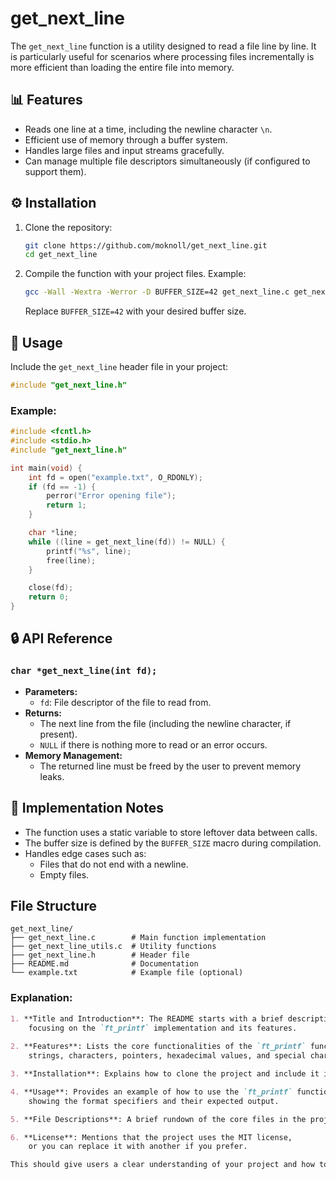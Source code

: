 # get_next_line

The `get_next_line` function is a utility designed to read a file line by line. It is particularly useful for scenarios where processing files incrementally is more efficient than loading the entire file into memory.

## 📊 Features

- Reads one line at a time, including the newline character `\n`.
- Efficient use of memory through a buffer system.
- Handles large files and input streams gracefully.
- Can manage multiple file descriptors simultaneously (if configured to support them).

## ⚙️ Installation

1. Clone the repository:
   ```bash
   git clone https://github.com/moknoll/get_next_line.git
   cd get_next_line
   ```
2. Compile the function with your project files. Example:
   ```bash
   gcc -Wall -Wextra -Werror -D BUFFER_SIZE=42 get_next_line.c get_next_line_utils.c 
   ```

   Replace `BUFFER_SIZE=42` with your desired buffer size.

## 🔧 Usage

Include the `get_next_line` header file in your project:
```c
#include "get_next_line.h"
```

### Example:
```c
#include <fcntl.h>
#include <stdio.h>
#include "get_next_line.h"

int main(void) {
    int fd = open("example.txt", O_RDONLY);
    if (fd == -1) {
        perror("Error opening file");
        return 1;
    }

    char *line;
    while ((line = get_next_line(fd)) != NULL) {
        printf("%s", line);
        free(line);
    }

    close(fd);
    return 0;
}
```

## 🔒 API Reference

### `char *get_next_line(int fd);`
- **Parameters:**
  - `fd`: File descriptor of the file to read from.
- **Returns:**
  - The next line from the file (including the newline character, if present).
  - `NULL` if there is nothing more to read or an error occurs.
- **Memory Management:**
  - The returned line must be freed by the user to prevent memory leaks.

## 🔧 Implementation Notes

- The function uses a static variable to store leftover data between calls.
- The buffer size is defined by the `BUFFER_SIZE` macro during compilation.
- Handles edge cases such as:
  - Files that do not end with a newline.
  - Empty files.

##  File Structure

```
get_next_line/
├── get_next_line.c        # Main function implementation
├── get_next_line_utils.c  # Utility functions
├── get_next_line.h        # Header file
├── README.md              # Documentation
└── example.txt            # Example file (optional)
```

### Explanation:
```markdown
1. **Title and Introduction**: The README starts with a brief description of what the project is, 
    focusing on the `ft_printf` implementation and its features.
  
2. **Features**: Lists the core functionalities of the `ft_printf` function, like printing integers, 
    strings, characters, pointers, hexadecimal values, and special characters.

3. **Installation**: Explains how to clone the project and include it in your own.

4. **Usage**: Provides an example of how to use the `ft_printf` function, 
    showing the format specifiers and their expected output.

5. **File Descriptions**: A brief rundown of the core files in the project.

6. **License**: Mentions that the project uses the MIT license, 
    or you can replace it with another if you prefer.

This should give users a clear understanding of your project and how to use your `ft_printf` function effectively.
```

